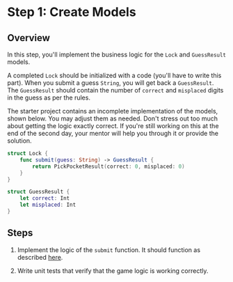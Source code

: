 # Step 1: Create Models

## Overview
In this step, you'll implement the business logic for the `Lock` and `GuessResult` models.

A completed `Lock` should be initialized with a code (you'll have to write this part). When you submit a guess `String`, you will get back a `GuessResult`. The `GuessResult` should contain the number of `correct` and `misplaced` digits in the guess as per the rules.

The starter project contains an incomplete implementation of the models, shown below. You may adjust them as needed. Don't stress out too much about getting the logic exactly correct. If you're still working on this at the end of the second day, your mentor will help you through it or provide the solution.

```Swift
struct Lock {
    func submit(guess: String) -> GuessResult {
        return PickPocketResult(correct: 0, misplaced: 0)
    }
}
```

```Swift
struct GuessResult {
    let correct: Int
    let misplaced: Int
}
```

## Steps
1. Implement the logic of the `submit` function. It should function as described [here](https://docs.google.com/a/intrepid.io/document/d/1Wywului461Y45yPI0grVbXJd6oj6FukvSLCbRmFJaLw/edit?usp=sharing).

2. Write unit tests that verify that the game logic is working correctly.
